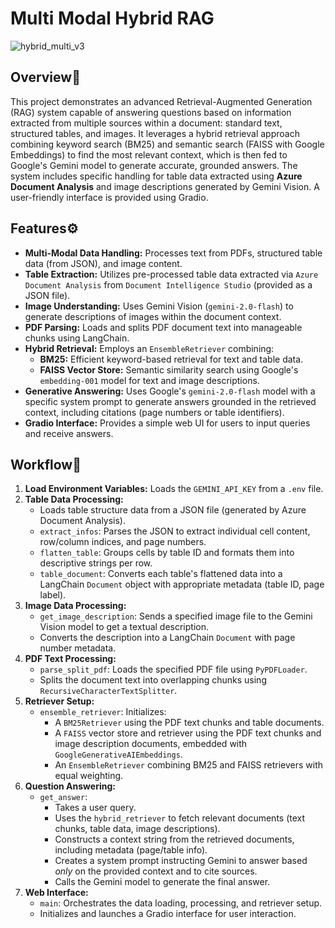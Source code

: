 # Multi Modal Hybrid RAG
![hybrid_multi_v3](https://github.com/user-attachments/assets/80c26821-085a-4554-bb70-53df62f7f516)

## Overview🔎

This project demonstrates an advanced Retrieval-Augmented Generation (RAG) system capable of answering questions based on information extracted from multiple sources within a document: standard text, structured tables, and images. It leverages a hybrid retrieval approach combining keyword search (BM25) and semantic search (FAISS with Google Embeddings) to find the most relevant context, which is then fed to Google's Gemini model to generate accurate, grounded answers. The system includes specific handling for table data extracted using **Azure Document Analysis** and image descriptions generated by Gemini Vision. A user-friendly interface is provided using Gradio.

## Features⚙️

*   **Multi-Modal Data Handling:** Processes text from PDFs, structured table data (from JSON), and image content.
*   **Table Extraction:** Utilizes pre-processed table data extracted via `Azure Document Analysis` from `Document Intelligence Studio` (provided as a JSON file).
*   **Image Understanding:** Uses Gemini Vision (`gemini-2.0-flash`) to generate descriptions of images within the document context.
*   **PDF Parsing:** Loads and splits PDF document text into manageable chunks using LangChain.
*   **Hybrid Retrieval:** Employs an `EnsembleRetriever` combining:
    *   **BM25:** Efficient keyword-based retrieval for text and table data.
    *   **FAISS Vector Store:** Semantic similarity search using Google's `embedding-001` model for text and image descriptions.
*   **Generative Answering:** Uses Google's `gemini-2.0-flash` model with a specific system prompt to generate answers grounded in the retrieved context, including citations (page numbers or table identifiers).
*   **Gradio Interface:** Provides a simple web UI for users to input queries and receive answers.

## Workflow🔀

1.  **Load Environment Variables:** Loads the `GEMINI_API_KEY` from a `.env` file.
2.  **Table Data Processing:**
    *   Loads table structure data from a JSON file (generated by Azure Document Analysis).
    *   `extract_infos`: Parses the JSON to extract individual cell content, row/column indices, and page numbers.
    *   `flatten_table`: Groups cells by table ID and formats them into descriptive strings per row.
    *   `table_document`: Converts each table's flattened data into a LangChain `Document` object with appropriate metadata (table ID, page label).
3.  **Image Data Processing:**
    *   `get_image_description`: Sends a specified image file to the Gemini Vision model to get a textual description.
    *   Converts the description into a LangChain `Document` with page number metadata.
4.  **PDF Text Processing:**
    *   `parse_split_pdf`: Loads the specified PDF file using `PyPDFLoader`.
    *   Splits the document text into overlapping chunks using `RecursiveCharacterTextSplitter`.
5.  **Retriever Setup:**
    *   `ensemble_retriever`: Initializes:
        *   A `BM25Retriever` using the PDF text chunks and table documents.
        *   A `FAISS` vector store and retriever using the PDF text chunks and image description documents, embedded with `GoogleGenerativeAIEmbeddings`.
        *   An `EnsembleRetriever` combining BM25 and FAISS retrievers with equal weighting.
6.  **Question Answering:**
    *   `get_answer`:
        *   Takes a user query.
        *   Uses the `hybrid_retriever` to fetch relevant documents (text chunks, table data, image descriptions).
        *   Constructs a context string from the retrieved documents, including metadata (page/table info).
        *   Creates a system prompt instructing Gemini to answer based *only* on the provided context and to cite sources.
        *   Calls the Gemini model to generate the final answer.
7.  **Web Interface:**
    *   `main`: Orchestrates the data loading, processing, and retriever setup.
    *   Initializes and launches a Gradio interface for user interaction.

